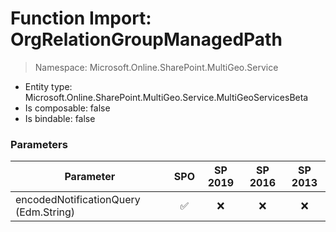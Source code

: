# Function Import: OrgRelationGroupManagedPath

> Namespace: Microsoft.Online.SharePoint.MultiGeo.Service

- Entity type: Microsoft.Online.SharePoint.MultiGeo.Service.MultiGeoServicesBeta
- Is composable: false
- Is bindable: false

### Parameters

Parameter | SPO | SP 2019 | SP 2016 | SP 2013
----------|:---:|:-------:|:-------:|:-------:
encodedNotificationQuery (Edm.String) | ✅ | ❌ | ❌ | ❌